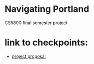 # Navigating Portland

CS5800 final semester project 

# link to checkpoints:

* [project proposal](./project_proposal.md)
